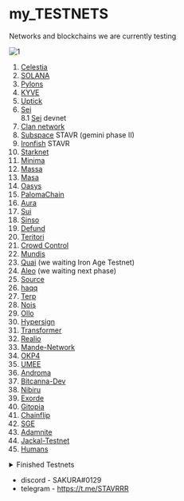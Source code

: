# my_TESTNETS
Networks and blockchains we are currently testing


![1](https://user-images.githubusercontent.com/44331529/171047163-1b64412a-a60c-4e6a-9a97-e036dfcf8be5.png)



1. [Celestia](https://celestia.explorers.guru/validator/celestiavaloper1lv6254w0xz7t3qsgsueag7eexrdj9rpwg5uyer)
3. [SOLANA](https://www.validators.app/validators?q=9GMmVYJBw5Cj58P8QtXtesyQUtA9GyecPb6kCki7QSo5&network=testnet&order=&refresh=&commit=Search)
5. [Pylons](https://explorer.stavr.tech/pylons/staking/pylovaloper16sttxsupvxyv8g2m8xejntxw4eukqqt77tflhh)
6. [KYVE](https://explorer.stavr.tech/kyve/staking/kyvevaloper162ydfdt3j34cx9ndrajfsjxcf5e2hfuxjm49rd)
7. [Uptick](https://explorer.stavr.tech/uptick/staking/uptickvaloper1n9urj4d6mngtuhpfysdxu7nq72e8830wkx5mug)
8. [Sei](https://explorer.stavr.tech/sei/staking/seivaloper1u3rszcv0zjdj5cuw22cwe3955xk7zjjjex9t3u) \
8.1 [Sei](https://devnet.sei.explorers.guru/validator/seivaloper1kxnf4n0yjjyhjx0n7mkwzkx68agjt0m3gu97uh) devnet 
9. [Clan network](https://explorer.stavr.tech/clannetwork/staking/clanvaloper1hzln3x9ve6s23ga7vtvrtfkxd2ac9duqf3e3ct)
10. [Subspace](https://telemetry.subspace.network/#list/0x43d10ffd50990380ffe6c9392145431d630ae67e89dbc9c014cac2a417759101) STAVR  (gemini phase II)
11. [Ironfish](https://testnet.ironfish.network/leaderboard) STAVR
12. [Starknet](https://discord.com/channels/793094838509764618/956557041336455290/980346285309710367)
13. [Minima](https://github.com/obajay/my_TESTNETS/blob/main/README.md)
14. [Massa](https://github.com/obajay/my_TESTNETS/blob/main/README.md)
15. [Masa](https://github.com/obajay/my_TESTNETS/blob/main/README.md)
17. [Oasys](https://github.com/obajay/my_TESTNETS/blob/main/README.md)
18. [PalomaChain](https://paloma.explorers.guru/validators)
19. [Aura](https://explorer.stavr.tech/aura/staking/auravaloper1ucp33srru7g45ku6w207kc4hy6xd6psvmxw3xf)
20. [Sui](https://github.com/obajay/my_TESTNETS/blob/main/README.md)
22. [Sinso](https://testnet.whitelist.vip/)
23. [Defund](https://explorer.stavr.tech/defund-testnet/staking/defundvaloper14wa33x0sssc6et3e2js08fhxe75evcpdalpe5z) 
24. [Teritori](https://explorer.stavr.tech/teritori/staking/torivaloper1qttw95d6xk0nhk3mc63ueg29xap4msu3xndcnn)
25. [Crowd Control](https://explorer.stavr.tech/cardchain/staking/ccvaloper1s9fljs8pfz60qqg6wj6hxhu82tjfqu6yaep9s7)
26. [Mundis](http://metrics.devnet.mundis.io:3000/d/local/devnet-cluster-monitor?orgId=1&refresh=30s&var-datasource=default&var-testnet=devnet&var-hostid=CS2EwUQ4gbqidxs1nXyxgf87a9LugwbU2mF7R4ohYrig)
28. [Quai](https://github.com/obajay/my_TESTNETS/blob/main/README.md) (we waiting Iron Age Testnet)
29. [Aleo](https://github.com/obajay/my_TESTNETS/blob/main/README.md) (we waiting next phase)
30. [Source](https://explorer.stavr.tech/source/staking/sourcevaloper13l78szv3mxcru9mhh2ndv58xla2arfzhv045cx)
31. [haqq](https://explorer.stavr.tech/haqq/staking/haqqvaloper1yj2hjxsu7gxcdje86hgnm9gn7z09ua9vhjx6pn)
33. [Terp](https://explorer.stavr.tech/terp-network/staking/terpvaloper1eff25w2su9zxhe9lzea65l9xyptv8saxj6r2c8)
34. [Nois](https://explorer.stavr.tech/nois/staking/noisvaloper1enwhnv85g4n99a2kzg8gey22xu6u43l4cxj824)
35. [Ollo](https://explorer.stavr.tech/ollo/staking/ollovaloper1hfsguqknteazy28ms9nm633yyf9tg4uz2gfr6a)
36. [Hypersign](http://explorer.stavr.tech/hypersign/staking/hidvaloper1mgvq7xersraskutl0d8x0zyk3m24hc6u8zcm0h)
38. [Transformer](https://explorer.tfsc.io/#/pc/ValidatorBetail?address=1LvpoUwuGmY3E1DavzF7Q6iAicNF7oveuP&active=1&online=1&selfStake=5000&delegateds=5000&delegated=109364&name=STAVR)
39. [Realio](https://explorer.stavr.tech/realio/staking/realiovaloper1n99gv9edgtvktcpxld6x9cp6zvq7e28mzjwwg4)
40. [Mande-Network](https://explorer.stavr.tech/mande-chain/staking/mandevaloper104v2uksujl8scw2zlzvxnutgw08vvla498fh09)
41. [OKP4](https://explorer.stavr.tech/okp4-testnet/staking/okp4valoper1sc4dkm38ejwftlxfwj9tx6dq8tdd3e9ygascc8)
42. [UMEE](https://explorer.stavr.tech/umee-canon/staking/umeevaloper13k8p5q678ld8k7y2mv35kurl8ucskjzks0qlfa)
43. [Androma](https://explorer.stavr.tech/andromeda/staking/andrvaloper1xsm4dvmh5txrcteyv3yq5z8pm58mu35365tpzq)
43. [Bitcanna-Dev](https://explorer.stavr.tech/bitcanna-dev/staking/bcnavaloper1hn0hc4c6786xtka8pzy5qyrlv276d26arvkv59)
44. [Nibiru](https://explorer.stavr.tech/nibiru/staking/nibivaloper1vgh5ry6zwjp007f90wfwgung6l4z6330tmqsw4)
42. [Exorde](https://github.com/obajay)
45. [Gitopia](https://explorer.stavr.tech/gitopia-testnet/staking/gitopiavaloper1ztlnz9v3qqmq828dp6rj3ndu7gvju63m3az0ym)
47. [Chainflip](https://stake-perseverance.chainflip.io/auctions)
48. [SGE](https://explorer.stavr.tech/sge-testnet/staking/sgevaloper1g3a72tlm6v25y58pjy8x07far4hqj7cgxl3n9z)
49. [Adamnite](https://github.com/obajay)
50. [Jackal-Testnet](https://explorer.stavr.tech/jackal-testnet/staking/jklvaloper1apaj3552wv4umcwrxm9ggx6hr7ttck5kha7sat)
51. [Humans](https://explorer.stavr.tech/humans-testnet/staking/humanvaloper1xq9msyjv4pdhgv0wu33wyd99wf3ffwsc35ptax)

<details>
<summary>Finished Testnets</summary>

- [VEGA](https://github.com/obajay/my_TESTNETS/blob/main/README.md)
- [Stratos](https://github.com/obajay/my_TESTNETS/blob/main/README.md)
- [Spacemesh](https://github.com/obajay/my_TESTNETS/blob/main/README.md)
- [Rizon](https://github.com/obajay/my_TESTNETS/blob/main/README.md)
- [Juno](https://github.com/obajay/my_TESTNETS/blob/main/README.md)
- [Fluxprotocol](https://github.com/obajay/my_TESTNETS/blob/main/README.md)
- [Bee_swarm](https://github.com/obajay/my_TESTNETS/blob/main/README.md)
- [Clover](https://github.com/obajay/my_TESTNETS/blob/main/README.md)
- [Anoma](https://github.com/obajay/my_TESTNETS/blob/main/README.md)
- [Archway](https://github.com/obajay/my_TESTNETS/blob/main/README.md)
- [BitCountry](https://github.com/obajay/my_TESTNETS/blob/main/README.md)
- [SSV](https://github.com/obajay/my_TESTNETS/blob/main/README.md)
- [Epik Protocol](https://github.com/obajay/my_TESTNETS/blob/main/README.md)
- [Evmos](https://github.com/obajay/my_TESTNETS/blob/main/README.md)
- [Gravity Bridge](https://github.com/obajay/my_TESTNETS/blob/main/README.md)
- [UMEE](https://github.com/obajay/my_TESTNETS/blob/main/README.md)
- [NYM](https://github.com/obajay/my_TESTNETS/blob/main/README.md)
- [Agoric](https://github.com/obajay/my_TESTNETS/blob/main/README.md)
- [HOPR](https://github.com/obajay/my_TESTNETS/blob/main/README.md)
- [Idena](https://github.com/obajay/my_TESTNETS/blob/main/README.md)
- [Kira network](https://github.com/obajay/my_TESTNETS/blob/main/README.md)
- [Meson Network](https://github.com/obajay/my_TESTNETS/blob/main/README.md)
- [Meter](https://github.com/obajay/my_TESTNETS/blob/main/README.md)
- [MinaProtocol](https://github.com/obajay/my_TESTNETS/blob/main/README.md)
- [moonbeam](https://github.com/obajay/my_TESTNETS/blob/main/README.md)
- [ODIN](https://github.com/obajay/my_TESTNETS/blob/main/README.md)
- [Omniflix](https://github.com/obajay/my_TESTNETS/blob/main/README.md)
- [pontem network](https://github.com/obajay/my_TESTNETS/blob/main/README.md)
- [Porta](https://github.com/obajay/my_TESTNETS/blob/main/README.md)
- [Presearch](https://github.com/obajay/my_TESTNETS/blob/main/README.md)
- [Radicle](https://github.com/obajay/my_TESTNETS/blob/main/README.md)
- [Radix](https://github.com/obajay/my_TESTNETS/blob/main/README.md)
- [Streamr](https://github.com/obajay/my_TESTNETS/blob/main/README.md)
- [Taraxa](https://github.com/obajay/my_TESTNETS/blob/main/README.md)
- [Kujira](https://github.com/obajay/my_TESTNETS/blob/main/README.md)
- [IDEP](https://github.com/obajay/my_TESTNETS/blob/main/README.md)
- [AssetMantle](https://github.com/obajay/my_TESTNETS/blob/main/README.md)
- [QuickSilver](https://github.com/obajay/my_TESTNETS/blob/main/README.md)
- [Stafi](https://github.com/obajay/my_TESTNETS/blob/main/README.md)
- [Another-1](https://test-anone.zenscan.io/validator.php?addr=onevaloper13nlxz82s78xkf803ygc4yclg9cc6we6aw60079)
- [Zeitgeist](https://telemetry.polkadot.io/#list/0xb90cd3a37b4793c6494b78962986f4f6ed3ec2eda91a6b84fd8457d24f606b9c)
- [Rebus](https://exp.nodeist.net/Rebus/staking/rebusvaloper10xdxa2xhrcwnkm0lfaxlx6mjhc9dat5u5kvr6x)
- [Stride](https://poolparty.stride.zone/STRIDE/staking/stridevaloper1n94ndmxqf7vke553lr3ewwt4edtc4g6mdyx9qn)
- [Aptos](https://github.com/obajay/my_TESTNETS/blob/main/README.md)
- [Obol](https://prater.beaconcha.in/validator/a885dc062876b52fd966aab9d4b81735a1f78986d0540d9edbf8bad0d1fdd4d1427598f5d6971a701f67bd7971c403c3#attestations)
- [SubQuery](https://github.com/obajay/my_TESTNETS/blob/main/README.md)
- [Cosmic Horizon](https://coho.explorers.guru/validator/cohovaloper1mrr2tj92fqv0wgzlhwyet8e23l84h0u0hrr4tj)
- [Humanode](https://telemetry.humanode.io/#list/0x54f8483c71e0bd9fa1b1f654bcdd91b35df07a08ecc4e859b465926ceef91a49) STAVR
- [Neutron](https://explorer.stavr.tech/neutron-testnet/staking/neutronvaloper1y535ugclzdhlyjd6wchl35eljvx5y9z24duqy3)
- [Empower](http://explorer.stavr.tech/empower/staking/empowervaloper1l4xt877lhhhm9573ewpxrcdl9x29n7scjrtdqw)
- [DWS](https://explorer.stavr.tech/dws/staking/dewebvaloper1jmxnrfmart0ksvj2exm3q0xnrczuqtvpmu4953)

</details>

+ discord - SAKURA#0129
+ telegram - https://t.me/STAVRRR


